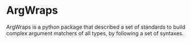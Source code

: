 # ArgWraps

ArgWraps is a python package that described a set of standards to build complex argument matchers of all types, by following a set of syntaxes.
